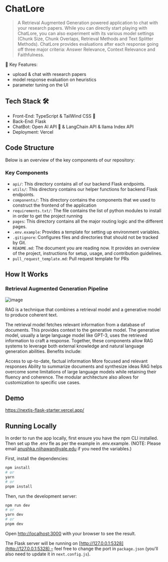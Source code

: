 
# ChatLore
> A Retrieval Augmented Generation powered application to chat with your research papers. While you can directly start playing with ChatLore, you can also experiment with its various model settings (Chunk Size, Chunk Overlaps, Retrieval Methods and Text Splitter Methods). ChatLore provides evaluations after each response going off three major criteria: Answer Relevance, Context Relevance and Faithfulness.


📝 Key Features:
- upload & chat with research papers
- model response evaluation on heuristics
- parameter tuning on the UI 

## Tech Stack 🛠️
- Front-End: TypeScript & TailWind CSS 🚀
- Back-End: Flask
- ChatBot: Open AI API 💬 & LangChain API & llama Index API
- Deployment: Vercel 


## Code Structure
Below is an overview of the key components of our repository:

### Key Components

- `api/`: This directory contains all of our backend Flask endpoints.
- `utils/`: This directory contains our helper functions for backend Flask endpoints. 
- `components/`: This directory contains the components that we used to construct the frontend of the application
- `requirements.txt/`: The file contains the list of python modules to install in order to get the project running
- `pages`: This directory contains all the major routing logic and the different pages. 
- `.env.example`: Provides a template for setting up environment variables.
- `.gitignore`: Configures files and directories that should not be tracked by Git.
- `README.md`: The document you are reading now. It provides an overview of the project, instructions for setup, usage, and contribution guidelines.
- `pull_request_template.md`: Pull request template for PRs  


## How It Works

### Retrieval Augmented Generation Pipeline 
![image](https://github.com/snehasquasher/research-chat/assets/65848151/1bbbd3c8-d50b-4642-9ecb-5a0863e282ab)

RAG is a technique that combines a retrieval model and a generative model to produce coherent text.

The retrieval model fetches relevant information from a database of documents. This provides context to the generative model.
The generative model, usually a large language model like GPT-3, uses the retrieved information to craft a response.
Together, these components allow RAG systems to leverage both external knowledge and natural language generation abilities. Benefits include:

Access to up-to-date, factual information
More focused and relevant responses
Ability to summarize documents and synthesize ideas
RAG helps overcome some limitations of large language models while retaining their fluency and coherence. The modular architecture also allows for customization to specific use cases.

## Demo

https://nextjs-flask-starter.vercel.app/

## Running Locally
In order to run the app locally, first ensure you have the npm CLI installed. 
Then set up the .env fle as per the example in .env.example.
(NOTE: Please email anushka.nijhawan@yale.edu if you need the variables.)

First, install the dependencies:

```bash
npm install
# or
yarn
# or
pnpm install
```

Then, run the development server:

```bash
npm run dev
# or
yarn dev
# or
pnpm dev
```

Open [http://localhost:3000](http://localhost:3000) with your browser to see the result.

The Flask server will be running on [http://127.0.0.1:5328](http://127.0.0.1:5328) – feel free to change the port in `package.json` (you'll also need to update it in `next.config.js`).
